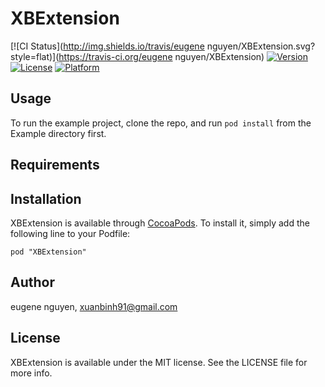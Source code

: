 # XBExtension

[![CI Status](http://img.shields.io/travis/eugene nguyen/XBExtension.svg?style=flat)](https://travis-ci.org/eugene nguyen/XBExtension)
[![Version](https://img.shields.io/cocoapods/v/XBExtension.svg?style=flat)](http://cocoadocs.org/docsets/XBExtension)
[![License](https://img.shields.io/cocoapods/l/XBExtension.svg?style=flat)](http://cocoadocs.org/docsets/XBExtension)
[![Platform](https://img.shields.io/cocoapods/p/XBExtension.svg?style=flat)](http://cocoadocs.org/docsets/XBExtension)

## Usage

To run the example project, clone the repo, and run `pod install` from the Example directory first.

## Requirements

## Installation

XBExtension is available through [CocoaPods](http://cocoapods.org). To install
it, simply add the following line to your Podfile:

    pod "XBExtension"

## Author

eugene nguyen, xuanbinh91@gmail.com

## License

XBExtension is available under the MIT license. See the LICENSE file for more info.

